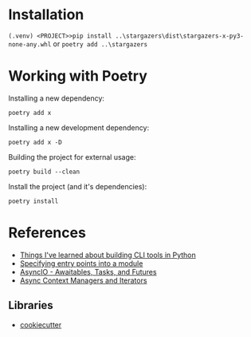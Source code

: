 # Installation
`(.venv) <PROJECT>>pip install ..\stargazers\dist\stargazers-x-py3-none-any.whl`
or
`poetry add ..\stargazers`

# Working with Poetry
Installing a new dependency:

```poetry add x```

Installing a new development dependency:

```poetry add x -D```

Building the project for external usage:

```poetry build --clean```

Install the project (and it's dependencies):

```poetry install```


# References
- [Things I've learned about building CLI tools in Python](https://simonwillison.net/2023/Sep/30/cli-tools-python/)
- [Specifying entry points into a module](https://python-poetry.org/docs/pyproject/#entry-points)
- [AsyncIO - Awaitables, Tasks, and Futures](https://bbc.github.io/cloudfit-public-docs/asyncio/asyncio-part-2)
- [Async Context Managers and Iterators](https://bbc.github.io/cloudfit-public-docs/asyncio/asyncio-part-3.html)

## Libraries
- [cookiecutter](https://github.com/cookiecutter/cookiecutter)